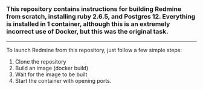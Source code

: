 ### This repository contains instructions for building Redmine from scratch, installing ruby 2.6.5, and Postgres 12. Everything is installed in 1 container, although this is an extremely incorrect use of Docker, but this was the original task.


***
To launch Redmine from this repository, just follow a few simple steps:

1. Clone the repository
2. Build an image (docker build)
3. Wait for the image to be built
4. Start the container with opening ports.
